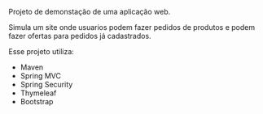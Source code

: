 Projeto de demonstação de uma aplicação web.

Simula um site onde usuarios podem fazer pedidos de produtos e podem fazer ofertas para pedidos já cadastrados. 

Esse projeto utiliza:
- Maven
- Spring MVC
- Spring Security
- Thymeleaf
- Bootstrap
